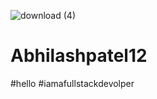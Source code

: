 ![download (4)](https://github.com/Abhilashpatel12/Abhilashpatel12-/assets/114947863/8b8fc445-6ae0-4ba5-bdd4-ea5374286b97)

# Abhilashpatel12
#hello 
#iamafullstackdevolper

